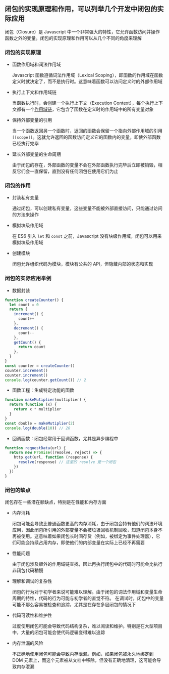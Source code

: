 ## 闭包的实现原理和作用，可以列举几个开发中闭包的实际应用

闭包（Closure）是 Javascript 中一个非常强大的特性，它允许函数访问并操作函数之外的变量。闭包的实现原理和作用可以从几个不同的角度来理解

### 闭包的实现原理

- 函数作用域和词法作用域

  Javascript 函数遵循词法作用域（Lexical Scoping），即函数的作用域在函数定义时就决定了，而不是执行时。这意味着函数可以访问定义时的外部作用域

- 执行上下文和作用域链

  当函数执行时，会创建一个执行上下文（Execution Context），每个执行上下文都有一个[作用域链](/self-examination//Javascript%20基础/作用域和闭包/scope-chain.md)，它包含了函数在定义时的作用域中的所有变量对象

- 保持外部变量的引用

  当一个函数返回另一个函数时，返回的函数会保留一个指向外部作用域的引用 `[[scope]]`。这就允许返回的函数访问定义它的函数内的变量，即使外部函数已经执行完毕

- 延长外部变量的生命周期

  由于闭包的存在，外部函数的变量不会在外部函数执行完毕后立即被销毁，相反它们会一直保留，直到没有任何闭包在使用它们为止

### 闭包的作用

- 封装私有变量

  通过闭包，可以创建私有变量，这些变量不能被外部直接访问，只能通过访问的方法来操作

- 模拟块级作用域

  在 ES6 引入 `let` 和 `const` 之前，Javascript 没有块级作用域，闭包可以用来模拟块级作用域

- 创建模块

  闭包允许组织代码为模块，模块有公共的 API，但隐藏内部的状态和实现

### 闭包的实际应用举例

- 数据封装

```js
function createCounter() {
  let count = 0
  return {
    increment() {
      count++
    },
    decrement() {
      count--
    },
    getCount() {
      return count
    },
  }
}
const counter = createCounter()
counter.increment()
counter.increment()
console.log(counter.getCount()) // 2
```

- 函数工程：生成特定功能的函数

```js
function makeMutiplier(multiplier) {
  return function (x) {
    return x * multiplier
  }
}
const double = makeMutiplier(2)
console.log(double(10)) // 20
```

- 回调函数：闭包经常用于回调函数，尤其是异步编程中

```js
function requestData(url) {
  return new Promise((resolve, reject) => {
    http.get(url, function (response) {
      resolve(response) // 这里的 resolve 是一个闭包
    })
  })
}
```

### 闭包的缺点

闭包存在一些潜在额缺点，特别是在性能和内存方面

- 内存消耗

  闭包可能会导致比普通函数更高的内存消耗，由于闭包会持有他们的词法环境应用，因此闭包所引用的外部变量不会被垃圾回收机制回收，知道闭包本身不再被使用。这意味着如果闭包长时间存货（例如，被绑定为事件处理器），它们可能会持续占用内存，即使他们的内部变量在实际上已经不再需要

- 性能问题

  由于闭包涉及额外的作用域链查找，因此再执行闭包中的代码时可能会比执行非闭包代码稍慢

- 理解和调试的复杂性

  闭包的行为对于初学者来说可能难以理解。由于闭包的词法作用域和变量生命周期的特性，代码的行为可能与初学者的直觉不符。
  在调试时，闭包中的变量可能不那么容易被检查和追踪，尤其是在存在多层闭包的情况下

- 代码可读性和维护性

  过度使用闭包可能会导致代码结构复杂，难以阅读和维护。特别是在大型项目中，大量的闭包可能会使代码逻辑变得难以追踪

- 内存泄漏的风险

  不正确地使用闭包可能会导致内存泄漏。例如，如果闭包被永久地绑定到 DOM 元素上，而这个元素被从文档中移除，但没有正确地清理，这可能会导致内存泄漏
